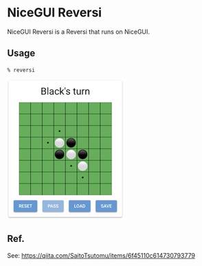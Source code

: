 # NiceGUI Reversi

NiceGUI Reversi is a Reversi that runs on NiceGUI.

## Usage

```
% reversi
```

![](https://raw.githubusercontent.com/SaitoTsutomu/nicegui-reversi/master/images/main.png)

## Ref.

See: https://qiita.com/SaitoTsutomu/items/6f45110c614730793779
